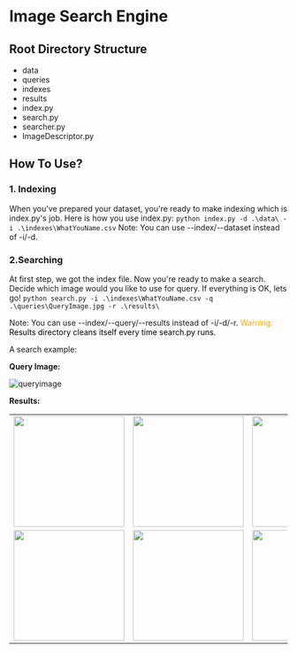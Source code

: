 # Image Search Engine
## Root Directory Structure
- data
- queries
- indexes
- results
- index.py
- search.py
- searcher.py
- ImageDescriptor.py

## How To Use?
### 1. Indexing
When you've prepared your dataset, you're ready to make indexing which is index.py's job. Here is how you use index.py:
`python index.py -d .\data\ -i .\indexes\WhatYouName.csv`
Note: You can use --index/--dataset instead of -i/-d.
### 2.Searching
At first step, we got the index file. Now you're ready to make a search. Decide which image would you like to use for query. If everything is OK, lets go!
`python search.py -i .\indexes\WhatYouName.csv -q .\queries\QueryImage.jpg -r .\results\`

Note: You can use --index/--query/--results instead of -i/-d/-r.
<font color="orange">Warning:</font><font color="black"> Results directory cleans itself every time search.py runs.</font>

A search example:

**Query Image:**

![queryimage](https://i.hizliresim.com/hhtyu20.jpg)

**Results:**

<table>
  <tr >
    <td> <img src="https://i.hizliresim.com/hhtyu20.jpg" width = 200></td>
    <td><img src="https://i.hizliresim.com/ke4p72v.png" width="200"></td>
	<td><img src="https://i.hizliresim.com/8fem1eg.png" width="200"></td>
	<td><img src="https://i.hizliresim.com/g9jkfj6.png" width="200"></td>
   </tr> 
   <tr>
    <td> <img src="https://i.hizliresim.com/n8l6fgn.png" width = 200></td>
    <td><img src="https://i.hizliresim.com/toqiyfd.png" width="200"></td>
	<td><img src="https://i.hizliresim.com/ro7baaw.png" width="200"></td>
	<td><img src="https://i.hizliresim.com/or4n7oa.png" width="200"></td>
  </tr>
</table>


